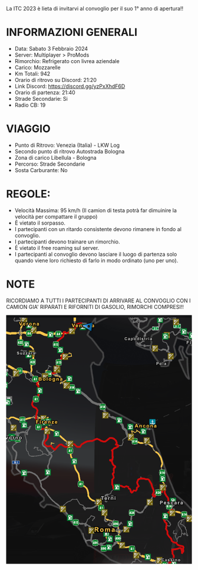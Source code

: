La ITC 2023 è lieta di invitarvi al convoglio per il suo 1° anno di apertura!!

# INFORMAZIONI GENERALI
- Data: Sabato 3 Febbraio 2024
- Server: Multiplayer > ProMods
- Rimorchio: Refrigerato con livrea aziendale
- Carico: Mozzarelle
- Km Totali: 942
- Orario di ritrovo su Discord: 21:20
- Link Discord: https://discord.gg/yzPxXhdF6D
- Orario di partenza: 21:40
- Strade Secondarie: Si
- Radio CB: 19

# VIAGGIO
- Punto di Ritrovo: Venezia (Italia) - LKW Log
- Secondo punto di ritrovo Autostrada Bologna
- Zona di carico Libellula - Bologna
- Percorso: Strade Secondarie 
- Sosta Carburante: No

# REGOLE:
- Velocità Massima: 95 km/h (Il camion di testa potrà far dimuinire la velocità per compattare il gruppo)
- È vietato il sorpasso.
- I partecipanti con un ritardo consistente devono rimanere in fondo al convoglio.
- I partecipanti devono trainare un rimorchio. 
- È vietato il free roaming sul server.
- I partecipanti al convoglio devono lasciare il luogo di partenza solo quando viene loro richiesto di farlo in modo ordinato (uno per uno).

# NOTE
RICORDIAMO A TUTTI I PARTECIPANTI DI ARRIVARE AL CONVOGLIO CON I CAMION GIA' RIPARATI E RIFORNITI DI GASOLIO, RIMORCHI COMPRESI!!

![IMG1](./Mappa.png)